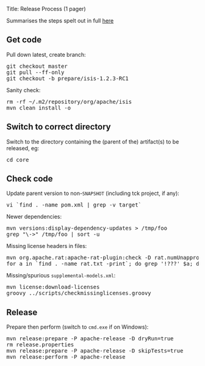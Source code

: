 Title: Release Process (1 pager)

Summarises the steps spelt out in full [here](release-process.html)

## Get code

Pull down latest, create branch:
<pre>
git checkout master
git pull --ff-only
git checkout -b prepare/isis-1.2.3-RC1
</pre>

Sanity check:
<pre>
rm -rf ~/.m2/repository/org/apache/isis
mvn clean install -o
</pre>


## Switch to correct directory

Switch to the directory containing the (parent of the) artifact(s) to be released, eg:

<pre>
cd core
</pre>

## Check code

Update parent version to non-`SNAPSHOT` (including tck project, if any):
<pre>
vi `find . -name pom.xml | grep -v target`
</pre>

Newer dependencies:
<pre>
mvn versions:display-dependency-updates > /tmp/foo
grep "\->" /tmp/foo | sort -u
</pre>

Missing license headers in files:
<pre>
mvn org.apache.rat:apache-rat-plugin:check -D rat.numUnapprovedLicenses=50 -o
for a in `find . -name rat.txt -print`; do grep '!???' $a; done
</pre>

Missing/spurious `supplemental-models.xml`:
<pre>
mvn license:download-licenses
groovy ../scripts/checkmissinglicenses.groovy
</pre>

## Release

Prepare then perform (switch to `cmd.exe` if on Windows):
<pre>
mvn release:prepare -P apache-release -D dryRun=true
rm release.properties
mvn release:prepare -P apache-release -D skipTests=true
mvn release:perform -P apache-release
</pre>
